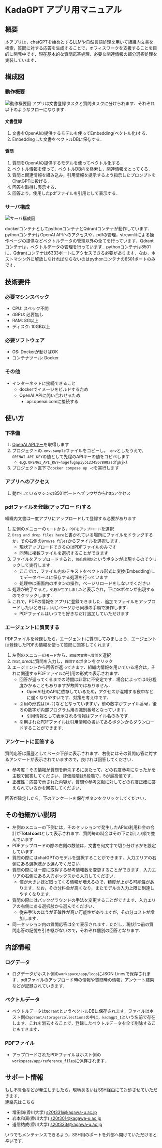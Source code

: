 # KadaGPT アプリ用マニュアル
## 概要
本アプリは，chatGPTを始めとするLLMや自然言語処理を用いて組織内文書を検索，質問に対する応答を生成することで，オフィスワークを支援することを目的に開発中です．現在基本的な質問応答処理，必要な関連情報の部分選択処理を実装しています．

## 構成図
### 動作概要
![動作概要図](./figure/チャット構成.png)
アプリは文書登録タスクと質問タスクに分けられます．それぞれ以下のようなフローになります．

#### 文書登録
1. 文書をOpenAIの提供するモデルを使ってEmbedding(ベクトル化)する．
1. Embeddingした文書をベクトルDBに保存する．

#### 質問
1. 質問をOpenAIの提供するモデルを使ってベクトル化する．
2. ベクトル情報を使って，ベクトルDB内を検索し，関連情報をとってくる．
3. 質問と関連情報を組み込み，引用情報を提示するよう指示したプロンプトをChatGPTに投げる．
4. 回答を取得し表示する．
5. 回答より，使用したpdfファイルを引用として表示する．

### サーバ構成
![サーバ構成図](./figure/サーバ構成.png)

dockerコンテナとしてpythonコンテナとQdrantコンテナが動作しています．pythonコンテナはOpenAI APIへのアクセスや，pdfの管理，streamlitによる操作ページの提供などベクトルデータの管理以外の全てを行っています．Qdrantコンテナは，ベクトルデータの管理を行っています．pythonコンテナは8501に，Qdrantコンテナは6333ポートにアクセスできる必要があります．なお，ホストマシン外に解放しなければならないのはpythonコンテナの8501ポートのみです．

## 技術要件
### 必要マシンスペック
- CPU: スペック不問
- dGPU: 必要無し
- RAM: 8G以上
- ディスク: 10GB以上
### 必要ソフトウェア
- OS: Dockerが動けばOK
- コンテナツール: Docker
### その他
- インターネットに接続できること
  - dockerでイメージをビルドするため
  - OpenAI APIに問い合わせるため
    - api.openai.comに接続する

## 使い方
### 下準備
1. [OpenAI APIキー](https://platform.openai.com/account/api-keys)を取得します
2. プロジェクトの`.env.sample`ファイルをコピーし，`.env`としたうえで，`OPENAI_API_KEY`の値として先程のAPIキーの値をコピペします
   - e.g. `OPENAI_API_KEY=hogefugapiyo1234567890asdfghjkl`
3. プロジェクト直下で`docker compose up -d`を実行します

### アプリへのアクセス
1. 動かしているマシンの8501ポートへブラウザからhttpアクセス

### pdfファイルを登録(アップロード)する
組織内文書は一度アプリにアップロードして登録する必要があります
1. 左側のメニューの`モード`から，`PDFをアップロード`を選択
1. `Drag and drop files here`と書かれている場所にファイルをドラッグするか，その右側の`Browse files`からファイルを選択します．
   - 現状アップロードできるのはPDFファイルのみです
   - 同時に複数ファイルを選択することができます
1. ファイルをアップロードすると，`前処理開始`というボタンが出現するのでクリックして実行します．
   - ここでは，ファイル内のテキストをベクトル形式に変換(Embedding)してデータベースに保存する処理を行っています
   - 処理中は画面内のボタンの操作，ページリロードをしないでください
1. 処理が終了すると，`処理が完了しました`と表示され，下に`OK`ボタンが出現するのでクリックします．
1. これで，PDFの情報をアプリに登録できました．追加でファイルをアップロードしたいときは，同じページから同様の手順で操作します．
   - PDFファイルはいつでも好きなだけ追加していただけます

### エージェントに質問する
PDFファイルを登録したら，エージェントに質問してみましょう．エージェントは登録したPDFの情報を使って質問に回答してくれます．
1. 左側のメニューの`モード`から，`組織内文書へ質問`を選択
2. *text_area*に質問を入力し，`質問する`ボタンをクリック
3. エージェントから回答が返ってきます．組織内情報を用いている場合は，それに関連するPDFファイルが引用の形式で表示されます．
   - 回答が返ってくるまでの時間は非常に不安定です．場合によっては4分程度かかることもありますが故障ではありません．
     - OpenAI社のAPIに依存しているため，アクセスが混雑する夜中などに遅くなりやすいです．対策を考え中です．
   - 引用の形式は`[0-2]`などとなっていますが，前の数字がファイル番号，後ろの数字が内部プログラム用の識別番号となっています．
     - 引用情報として表示される情報はファイル名のみです．
   - 引用されたPDFファイルは引用情報の書いてあるボタンからダウンロードすることができます．

### アンケートに回答する
質問応答は履歴としてページ下部に表示されます．右側にはその質問応答に対するアンケートが表示されていますので，良ければ回答してください．
- 参考度：その情報が質問を解決するにあたって，どの程度参考になったかを主観で回答してください．評価段階は5段階で，5が最高値です．
- 正確性：応答で示された内容が，質問や参考文献に対してどの程度正確に答えられているかを回答してください．

回答が確定したら，下のアンケートを保存ボタンをクリックしてください．

## その他細かい説明
- 左側のメニューの下側には，そのセッションで発生したAPIの利用料金の合計が**Total cost**として表示されます．質問毎の料金はその下に新しい順で並んでいます
- PDFアップロードの際の右側の数値は，文書を何文字で切り分けるかを設定しています．
- 質問の際にはchatGPTのモデルを選択することができます．入力エリアの右側にある選択肢から選んでください．
- 質問の際には一度に取得する参考情報数を変更することができます．入力エリアの右側にある入力ボックスから入力してください．
  - 値が大きいほど取ってくる情報が増えるので，精度が上がる可能性があります．なお，その分料金が高くなり，またモデルの入力上限に到達しやすくなります．
- 質問の際にはバックグラウンドの手法を変更することができます．入力エリアの右側にある選択肢から選んでください．
  - 従来手法のほうが正確性が高い可能性がありますが，その分コストが増加します．
- 同一セッション内の質問応答は全て表示されます．ただし，現状1つ前の質問応答の記憶を引き継がないので，それぞれ個別の回答となります．

## 内部情報
### ログデータ
- ログデータがホスト側の`workspace/app/logs`にJSON Linesで保存されます．pdfファイルのアップロード時の情報や質問時の情報，アンケート結果などが記録されていきます．
### ベクトルデータ
- ベクトルデータは`Qdrant`というベクトルDBに保存されます．ファイルはホスト側の`qdrant/storage/collections`の中に，`kadagpt_1`という名前で存在します．これを消去することで，登録したベクトルデータを全て削除することもできます．
### PDFファイル
- アップロードされたPDFファイルはホスト側の`workspace/app/reference_files`に保存されます．

## サポート情報
もし不具合などが発生しましたら，現地あるいはSSH経由にて対処させていただきます．  
連絡先はこちら
- 増田嶺(香川大学) s20t331@kagawa-u.ac.jp
- 岩本和真(香川大学) s20t301@kagawa-u.ac.jp
- 道信祐成(香川大学) s20t333@kagawa-u.ac.jp

いつでもメンテナンスできるよう，SSH用のポートを外部へ開けていただけると幸いです．
